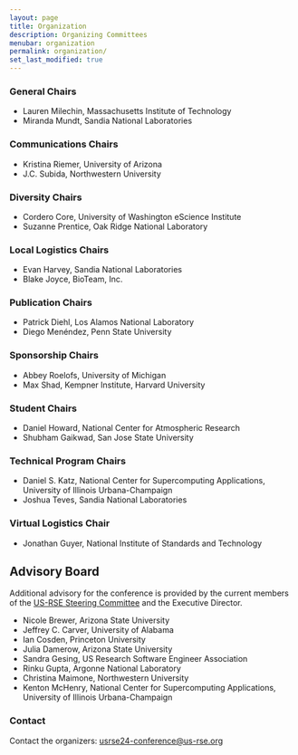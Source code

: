 ```yaml
---
layout: page
title: Organization
description: Organizing Committees
menubar: organization
permalink: organization/
set_last_modified: true
---
```


### General Chairs

- Lauren Milechin, Massachusetts Institute of Technology
- Miranda Mundt, Sandia National Laboratories

### Communications Chairs

- Kristina Riemer, University of Arizona
- J.C. Subida, Northwestern University

### Diversity Chairs

- Cordero Core, University of Washington eScience Institute
- Suzanne Prentice, Oak Ridge National Laboratory

### Local Logistics Chairs

- Evan Harvey, Sandia National Laboratories
- Blake Joyce, BioTeam, Inc.

### Publication Chairs

- Patrick Diehl, Los Alamos National Laboratory
- Diego Menéndez, Penn State University

### Sponsorship Chairs

- Abbey Roelofs, University of Michigan
- Max Shad, Kempner Institute, Harvard University

### Student Chairs

- Daniel Howard, National Center for Atmospheric Research
- Shubham Gaikwad, San Jose State University

### Technical Program Chairs

- Daniel S. Katz, National Center for Supercomputing Applications, University of Illinois Urbana-Champaign
- Joshua Teves, Sandia National Laboratories

### Virtual Logistics Chair

- Jonathan Guyer, National Institute of Standards and Technology

## Advisory Board

Additional advisory for the conference is provided by the current members of
the [US-RSE Steering Committee](https://us-rse.org/about/steering-committee/) and
the Executive Director.

- Nicole Brewer, Arizona State University
- Jeffrey C. Carver, University of Alabama
- Ian Cosden, Princeton University
- Julia Damerow, Arizona State University
- Sandra Gesing, US Research Software Engineer Association
- Rinku Gupta, Argonne National Laboratory
- Christina Maimone, Northwestern University
- Kenton McHenry, National Center for Supercomputing Applications, University of Illinois Urbana-Champaign


### Contact

Contact the organizers: [usrse24-conference@us-rse.org](mailto:usrse24-conference@us-rse.org)
